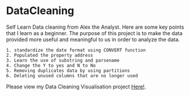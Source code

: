 # DataCleaning
Self Learn Data cleaning from Alex the Analyst. Here are some key points that I learn as a beginner.
The purpose of this project is to make the data provided more useful and meaningful to us in order to analyze the data.

	1. standardize the date format using CONVERT function
	2. Populated the property address 
	3. Learn the use of substring and parsename
	4. Change the Y to yes and N to No
	5. Removing duplicates data by using partitions
	6. Deleting unused columns that are no longer used

Please view my Data Cleaning Visualisation project [Here!]([https://pages.github.com/](https://public.tableau.com/views/CovidPracticeDashboard/Dashboard1?:language=en-US&:display_count=n&:origin=viz_share_link)https://public.tableau.com/views/CovidPracticeDashboard/Dashboard1?:language=en-US&:display_count=n&:origin=viz_share_link). 
